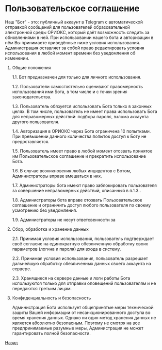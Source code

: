 # Пользовательское соглашение

Наш "Бот" - <!--- TODO: ссылка ---> это: публичный аккаунт в Telegram с автоматической отправкой сообщений для пользователей образовательной электронной среды ОРИОКС, который даёт возможность следить за обновлениями в ней. При использовании нашего бота и авторизации в нём Вы принимаете приведённые ниже условия использования. Администрация оставляет за собой право редактировать условия использования в любой момент времени без уведомления об изменении.


1. Общие положения

	1.1. Бот предназначен для только для личного использования.

	1.2. Пользователи самостоятельно оценивают правомерность использования ими Бота, в том числе и с точки зрения законодательства.

	1.3. Пользователь обязуется использовать Бота только в законных целях. В том числе, пользователь не имеет права использовать Бота для неправомерных действий: подбора пароля, взлома аккаунта другого пользователя.

	1.4. Авторизация в ОРИОКС через Бота ограничена 10 попытками. При превышении данного количества попыток доступ к Боту не предоставляется.

	1.5. Пользователь имеет право в любой момент отозвать принятое им Пользовательское соглашение и прекратить использование Бота. 

	1.6. В случае возникновения любых инцидентов с Ботом, Администраторы вправе вмешаться в них.

	1.7. Администраторы бота имеют право заблокировать пользователя за совершение неправомерных действий, описанный в п.1.3..

	1.8. Администраторы бота вправе отозвать Пользовательское соглашение и ограничить доступ любого пользователя по своему усмотрению без уведомления.

	1.9. Администраторы не несут ответсвенности за <!--- TODO: (за что?) --->
	

2. Сбор, обработка и хранение данных

	2.1. Принимая условия использования, пользователь подтверждает своё согласие на единократную обезличенную обработку своих параметров (логина и пароля) для входа в систему.

	2.2. Принимая условия использования, пользователь разрешает дальнейшую обработку обезличенных данных своего аккаунта на сервере.

	2.3. Хранящиеся на сервере данные и логи работы Бота используются только для отправки оповещений пользователям и не передаются третьим лицам.


3. Конфиденциальность и безопасность

	Администрация Бота использует общепринятые меры технической защиты Вашей информации от несанкционированного доступа во время хранения данных. Однако ни один метод хранения данных не является абсолютно безопасным. Поэтому не смотря на все предпринимаемые разумные меры, Администрация не может гарантировать полной безопасности.

[Назад](./)
